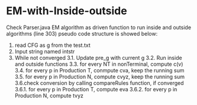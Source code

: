 # EM-with-Inside-outside
Check Parser.java 
EM algorithm as driven function to run inside and outside algorithms (line 303) 
pseudo code structure is showed below: 
1. read CFG as g from the test.txt 
2. Input string named intstr 
3. While not converged 
   3.1. Update pre_g with current g 
   3.2. Run inside and outside functions 
   3.3. for every NT in nonTerminal, compute c(v) 
   3.4. for every p in Production T, conmpute cva, keep the running sum 
   3.5. for every p in Production N, compute cvyz, keep the running sum
   3.6.check conversion by calling compareRules function, if converged 
      3.6.1. for every p in Production T, compute eva 
      3.6.2. for every p in Production N, compute tvyz 
      
